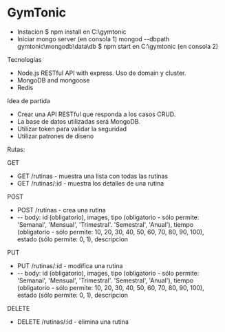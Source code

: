 GymTonic
========

* Instacion
$ npm install en C:\gymtonic
* Iniciar mongo server (en consola 1)
mongod --dbpath gymtonic\mongodb\data\db
$ npm start en C:\gymtonic (en consola 2)




Tecnologías 

* Node.js RESTful API with express. Uso de domain y cluster.
* MongoDB and mongoose
* Redis




Idea de partida
* Crear una API RESTful que responda a los casos CRUD.
* La base de datos utilizadas será MongoDB.
* Utilizar token para validar la seguridad
* Utilizar patrones de diseno
     


Rutas:

GET
* GET /rutinas - muestra una lista con todas las rutinas
* GET /rutinas/:id - muestra los detalles de una rutina

POST
* POST /rutinas - crea una rutina
* -- body: id (obligatorio), images, tipo (obligatorio - sólo permite: 'Semanal', 'Mensual', 'Trimestral'. 'Semestral', 'Anual'), tiempo (obligatorio - sólo permite: 10, 20, 30, 40, 50, 60, 70, 80, 90, 100), estado (sólo permite: 0, 1), descripcion

PUT
* PUT /rutinas/:id - modifica una rutina
* -- body: id (obligatorio), images, tipo (obligatorio - sólo permite: 'Semanal', 'Mensual', 'Trimestral'. 'Semestral', 'Anual'), tiempo (obligatorio - sólo permite: 10, 20, 30, 40, 50, 60, 70, 80, 90, 100), estado (sólo permite: 0, 1), descripcion

DELETE
* DELETE /rutinas/:id - elimina una rutina
    
